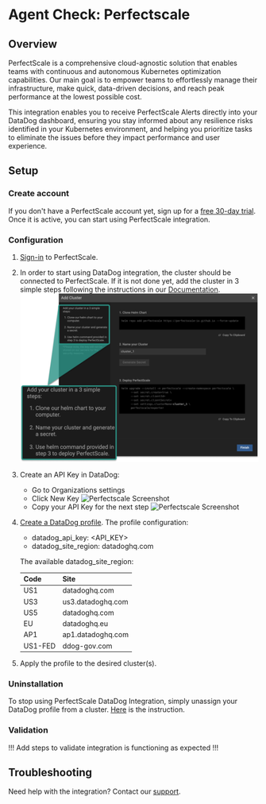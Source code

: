 # Agent Check: Perfectscale

## Overview


PerfectScale is a comprehensive cloud-agnostic solution that enables teams with continuous and autonomous Kubernetes optimization capabilities. Our main goal is to empower teams to effortlessly manage their infrastructure, make quick, data-driven decisions, and reach peak performance at the lowest possible cost.

This integration enables you to receive PerfectScale Alerts directly into your DataDog dashboard, ensuring you stay informed about any resilience risks identified in your Kubernetes environment, and helping you prioritize tasks to eliminate the issues before they impact performance and user experience.



## Setup


### Create account

If you don't have a PerfectScale account yet, sign up for a [free 30-day trial][1]. Once it is active, you can start using PerfectScale integration.


### Configuration

 1. [Sign-in][2] to PerfectScale.
 2. In order to start using DataDog integration, the cluster should be connected to PerfectScale. If it is not done yet, add the cluster in 3 simple steps following the instructions in our [Documentation][3].
![Perfectscale Screenshot][4]
 3. Create an API Key in DataDog:
    - Go to Organizations settings
    - Click New Key
    ![Perfectscale Screenshot][5]
    - Copy your API Key for the next step
    ![Perfectscale Screenshot][6]
 4. [Create a DataDog profile][7]. The profile configuration:
    - datadog_api_key: <API_KEY>
    - datadog_site_region: datadoghq.com

    The available datadog_site_region:
    
       | Code    | Site              |            
       |---------|-------------------|
       | US1     | datadoghq.com     |
       | US3     | us3.datadoghq.com |
       | US5     | datadoghq.com     |
       | EU      | datadoghq.eu      |
       | AP1     | ap1.datadoghq.com |
       | US1-FED | ddog-gov.com      |
5. Apply the profile to the desired cluster(s).

### Uninstallation

To stop using PerfectScale DataDog Integration, simply unassign your DataDog profile from a cluster. [Here][8] is the instruction.


### Validation

!!! Add steps to validate integration is functioning as expected !!!


## Troubleshooting

Need help with the integration? Contact our [support][9].

[1]: https://app.perfectscale.io/account/sign-up?_fs=16602000196-15320833110&_fsRef=https%3A%2F%2Fwww.perfectscale.io%2F
[2]: https://app.perfectscale.io/account/login
[3]: https://docs.perfectscale.io/getting-started/step-by-step-guide-to-onboard-a-cluster
[4]: https://raw.githubusercontent.com/DataDog/integrations-extras/master/perfectscale/images/perfectscale-connect-cluster.png
[5]: https://raw.githubusercontent.com/DataDog/integrations-extras/master/perfectscale/images/perfectscale-create-key.png
[6]: https://raw.githubusercontent.com/DataDog/integrations-extras/master/perfectscale/images/perfectscale-copy-key.png
[7]: https://docs.perfectscale.io/customizations/communication-and-messaging/datadog-alerts-integration
[8]: https://docs.perfectscale.io/customizations/communication-and-messaging/datadog-alerts-integration
[9]: mailto:support@perfectscale.io

